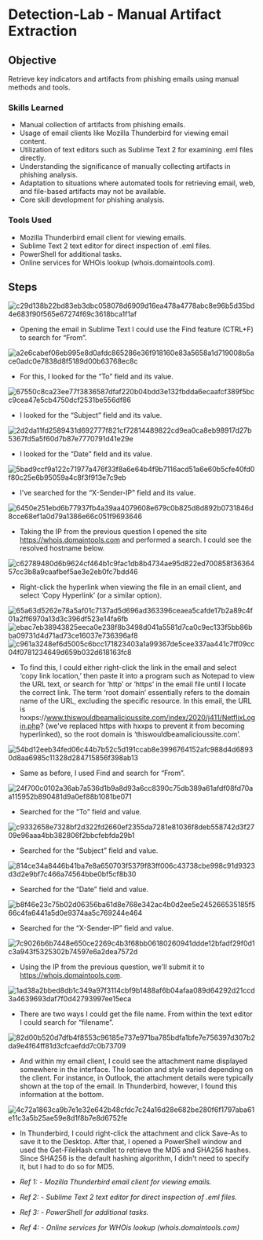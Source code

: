 # Detection-Lab - Manual Artifact Extraction 

## Objective

Retrieve key indicators and artifacts from phishing emails using manual methods and tools.

### Skills Learned

- Manual collection of artifacts from phishing emails.
- Usage of email clients like Mozilla Thunderbird for viewing email content.
- Utilization of text editors such as Sublime Text 2 for examining .eml files directly.
- Understanding the significance of manually collecting artifacts in phishing analysis.
- Adaptation to situations where automated tools for retrieving email, web, and file-based artifacts may not be available.
- Core skill development for phishing analysis.

### Tools Used

- Mozilla Thunderbird email client for viewing emails.
- Sublime Text 2 text editor for direct inspection of .eml files.
- PowerShell for additional tasks.
- Online services for WHOis lookup (whois.domaintools.com).

## Steps

![c29d138b22bd83eb3dbc058078d6909d16ea478a4778abc8e96b5d35bd4e683f90f565e67274f69c3618bca1f1af](https://github.com/ayalasecurity/Detection-Lab/assets/157613993/b477439f-3266-475b-8178-6ac685d5170d)
- Opening the email in Sublime Text I could use the Find feature (CTRL+F) to search for “From”.

![a2e6cabef06eb995e8d0afdc865286e36f918160e83a5658a1d719008b5ace0adc0e7838d8f5189d00b63768ec8c](https://github.com/ayalasecurity/Detection-Lab/assets/157613993/cad90295-5df6-4d84-9d14-15ac0f60f90a)
- For this, I looked for the “To” field and its value.

![67550c8ca23ee77f3836587dfaf220b04bdd3e132fbdda6ecaafcf389f5bcc9cea47e5cb4750dcf2531be556df86](https://github.com/ayalasecurity/Detection-Lab/assets/157613993/10bdd490-8720-4bce-aec4-da323133c895)
- I looked for the “Subject” field and its value.

![2d2da11fd2589431d692777f821cf72814489822cd9ea0ca8eb98917d27b5367fd5a5f60d7b87e7770791d41e29e](https://github.com/ayalasecurity/Detection-Lab/assets/157613993/a9390448-e030-475c-af49-2a62502c754c)
- I looked for the “Date” field and its value.

![5bad9ccf9a122c71977a476f33f8a6e64b4f9b7116acd51a6e60b5cfe40fd0f80c25e6b95059a4c8f3f913e7c9eb](https://github.com/ayalasecurity/Detection-Lab/assets/157613993/7a851890-18e3-4809-a093-9dbcf6d00733)
- I've searched for the “X-Sender-IP” field and its value.

![6450e251ebd6b77937fb4a39aa4079608e679c0b825d8d892b0731846d8cce68ef1a0d79a1386e66c051f9693646](https://github.com/ayalasecurity/Detection-Lab/assets/157613993/76293fa1-a175-4ed7-9aa9-3be802713c31)
- Taking the IP from the previous question I opened the site https://whois.domaintools.com and performed a search. I could see the resolved hostname below.

![c62789480d6b9624cf464b1c9fac1db8b4734ae95d822ed700858f3636457cc3b8a9caafbef5ae3e2eb0fc7bdd46](https://github.com/ayalasecurity/Detection-Lab/assets/157613993/3fcaa6e9-c1b5-4a5a-913a-e1d407c7b0b9)
- Right-click the hyperlink when viewing the file in an email client, and select ‘Copy Hyperlink’ (or a similar option).

![65a63d5262e78a5af01c7137ad5d696ad363396ceaea5cafde17b2a89c4f01a2ff6970a13d3c396df523e14fa6fb](https://github.com/ayalasecurity/Detection-Lab/assets/157613993/e370a714-8023-4d7d-9ef7-e8e009dbe4e2)
![ebac7eb38943825eeca0e238f8b3498d041a5581d7ca0c9ec133f5bb86bba09731d4d71ad73ce16037e736396af8](https://github.com/ayalasecurity/Detection-Lab/assets/157613993/c8a281c5-d6a6-4d04-b95d-f909cafc1d93)
![c961a3248ef6d5005c6bcc171823403a1a99367de5cee337aa441c7ff09cc04f0781234649d659b032d618163fc8](https://github.com/ayalasecurity/Detection-Lab/assets/157613993/414c423f-ead3-46b0-a18d-bb8522783d2b)
- To find this, I could either right-click the link in the email and select ‘copy link location,’ then paste it into a program such as Notepad to view the URL text, or search for ‘http’ or ‘https’ in the email file until I locate the correct link. The term ‘root domain’ essentially refers to the domain name of the URL, excluding the specific resource. In this email, the URL is hxxps://www.thiswouldbeamalicioussite.com/index/2020/j411/NetflixLogin.php? (we've replaced https with hxxps to prevent it from becoming hyperlinked), so the root domain is ‘thiswouldbeamalicioussite.com’.

![54bd12eeb34fed06c44b7b52c5d191ccab8e3996764152afc988d4d68930d8aa6985c11328d284715856f398ab13](https://github.com/ayalasecurity/Detection-Lab/assets/157613993/a4180662-b4f0-42f5-86fe-48cee69d0e40)
- Same as before, I used Find and search for “From”.

![24f700c0102a36ab7a536d1b9a8d93a6cc8390c75db389a61afdf08fd70aa115952b890481d9a0ef88b1081be071](https://github.com/ayalasecurity/Detection-Lab/assets/157613993/7c4e3fba-f713-4248-b836-93dd0a0444a2)
- Searched for the “To” field and value.

![c9332658e7328bf2d322fd2660ef2355da7281e81036f8deb558742d3f2709e96aaa4bb382806f2bbcfebfda29b1](https://github.com/ayalasecurity/Detection-Lab/assets/157613993/2eab69a5-002e-4bc9-b67c-d0b2739ac609)
- Searched for the “Subject” field and value.

![814ce34a8446b41ba7e8a650703f5379f83ff006c43738cbe998c91d9323d3d2e9bf7c466a74564bbe0bf5cf8b30](https://github.com/ayalasecurity/Detection-Lab/assets/157613993/d5ab536c-2170-4031-bafc-395850c0db0e)
- Searched for the “Date” field and value.

![b8f46e23c75b02d06356ba61d8e768e342ac4b0d2ee5e245266535185f566c4fa6441a5d0e9374aa5c769244e464](https://github.com/ayalasecurity/Detection-Lab/assets/157613993/471f939a-70c5-4d50-a32b-94c33ffd747b)
- Searched for the “X-Sender-IP” field and value.

![7c9026b6b7448e650ce2269c4b3f68bb06180260941ddde12bfadf29f0d1c3a943f5325302b74597e6a2dea7572d](https://github.com/ayalasecurity/Detection-Lab/assets/157613993/71b51a74-2c56-4291-ac23-81e3eb8b023a)
- Using the IP from the previous question, we'll submit it to https://whois.domaintools.com.

![1ad38a2bbed8db1c349a97f3114cbf9b1488af6b04afaa089d64292d21ccd3a4639693daf7f0d42793997ee15eca](https://github.com/ayalasecurity/Detection-Lab/assets/157613993/0e8ec7db-2e53-4965-b4bf-88daf3ed8884)
- There are two ways I could get the file name. From within the text editor I could search for “filename”.

![82d00b520d7dfb4f8553c96185e737e971ba785bdfa1bfe7e756397d307b2da9e4f64ff81d3cfcaefdd7c0b73709](https://github.com/ayalasecurity/Detection-Lab/assets/157613993/8b6d635c-36ee-49f4-97df-b2ef5223da7a)
- And within my email client, I could see the attachment name displayed somewhere in the interface. The location and style varied depending on the client. For instance, in Outlook, the attachment details were typically shown at the top of the email. In Thunderbird, however, I found this information at the bottom.

![4c72a1863ca9b7e1e32e642b48cfdc7c24a16d28e682be280f6f1797aba61e11c3a5b25ae59e8d1f8b7e8d6752fe](https://github.com/ayalasecurity/Detection-Lab/assets/157613993/5a127d3b-9041-467c-bcf2-f3ab4203c1ec)
- In Thunderbird, I could right-click the attachment and click Save-As to save it to the Desktop. After that, I opened a PowerShell window and used the Get-FileHash cmdlet to retrieve the MD5 and SHA256 hashes. Since SHA256 is the default hashing algorithm, I didn't need to specify it, but I had to do so for MD5.


- *Ref 1: - Mozilla Thunderbird email client for viewing emails.*
- *Ref 2: - Sublime Text 2 text editor for direct inspection of .eml files.*
- *Ref 3: - PowerShell for additional tasks.*
- *Ref 4: - Online services for WHOis lookup (whois.domaintools.com)*
